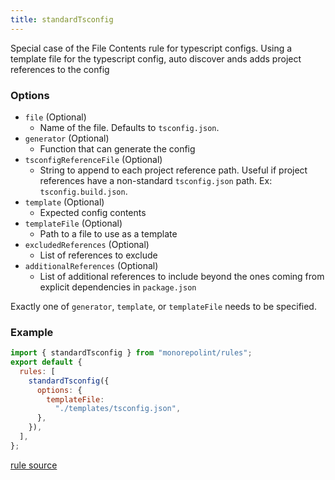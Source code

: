 ```yaml
---
title: standardTsconfig
---
```


Special case of the File Contents rule for typescript configs. Using a template file for the typescript config, auto discover ands adds project references to the config

### Options

- `file` (Optional)
  - Name of the file. Defaults to `tsconfig.json`.
- `generator` (Optional)
  - Function that can generate the config
- `tsconfigReferenceFile` (Optional)
  - String to append to each project reference path. Useful if project references have a non-standard `tsconfig.json` path. Ex: `tsconfig.build.json`.
- `template` (Optional)
  - Expected config contents
- `templateFile` (Optional)
  - Path to a file to use as a template
- `excludedReferences` (Optional)
  - List of references to exclude
- `additionalReferences` (Optional)
  - List of additional references to include beyond the ones coming from explicit dependencies in `package.json`

Exactly one of `generator`, `template`, or `templateFile` needs to be specified.

### Example

```javascript
import { standardTsconfig } from "monorepolint/rules";
export default {
  rules: [
    standardTsconfig({
      options: {
        templateFile:
          "./templates/tsconfig.json",
      },
    }),
  ],
};
```

[rule source](https://github.com/monorepolint/monorepolint/blob/main/packages/rules/src/standardTsconfig.ts)
